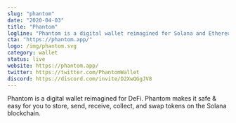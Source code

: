 ```yaml
---
slug: "phantom"
date: "2020-04-03"
title: "Phantom"
logline: "Phantom is a digital wallet reimagined for Solana and Ethereum."
cta: "https://phantom.app/"
logo: /img/phantom.svg
category: wallet
status: live
website: https://phantom.app/
twitter: https://twitter.com/PhantomWallet
discord: https://discord.com/invite/D2XwQGgJV8
---
```

Phantom is a digital wallet reimagined for DeFi. Phantom makes it safe & easy for you to store, send, receive, collect, and swap tokens on the Solana blockchain.
